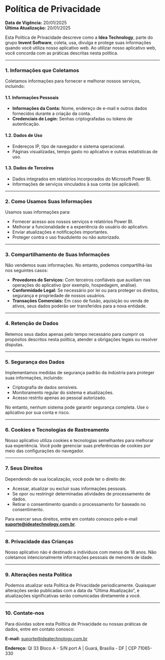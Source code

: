 # **Política de Privacidade**

**Data de Vigência:** 20/01/2025  
**Última Atualização:** 20/01/2025  

Esta Política de Privacidade descreve como a **Idea Technology**, parte do grupo **Invent Software**, coleta, usa, divulga e protege suas informações quando você utiliza nosso aplicativo web. Ao utilizar nosso aplicativo web, você concorda com as práticas descritas nesta política.  

---

### **1. Informações que Coletamos**  
Coletamos informações para fornecer e melhorar nossos serviços, incluindo:  

#### 1.1. **Informações Pessoais**  
- **Informações da Conta:** Nome, endereço de e-mail e outros dados fornecidos durante a criação da conta.  
- **Credenciais de Login:** Senhas criptografadas ou tokens de autenticação.  

#### 1.2. **Dados de Uso**  
- Endereços IP, tipo de navegador e sistema operacional.  
- Páginas visualizadas, tempo gasto no aplicativo e outras estatísticas de uso.  

#### 1.3. **Dados de Terceiros**  
- Dados integrados em relatórios incorporados do Microsoft Power BI.  
- Informações de serviços vinculados à sua conta (se aplicável).  

---

### **2. Como Usamos Suas Informações**  
Usamos suas informações para:  
- Fornecer acesso aos nossos serviços e relatórios Power BI.  
- Melhorar a funcionalidade e a experiência do usuário do aplicativo.  
- Enviar atualizações e notificações importantes.  
- Proteger contra o uso fraudulento ou não autorizado.  

---

### **3. Compartilhamento de Suas Informações**  
Não vendemos suas informações. No entanto, podemos compartilhá-las nos seguintes casos:  
- **Provedores de Serviços:** Com terceiros confiáveis que auxiliam nas operações do aplicativo (por exemplo, hospedagem, análise).  
- **Conformidade Legal:** Se necessário por lei ou para proteger os direitos, segurança e propriedade de nossos usuários.  
- **Transações Comerciais:** Em caso de fusão, aquisição ou venda de ativos, seus dados poderão ser transferidos para a nova entidade.  

---

### **4. Retenção de Dados**  
Retemos seus dados apenas pelo tempo necessário para cumprir os propósitos descritos nesta política, atender a obrigações legais ou resolver disputas.  

---

### **5. Segurança dos Dados**  
Implementamos medidas de segurança padrão da indústria para proteger suas informações, incluindo:  
- Criptografia de dados sensíveis.  
- Monitoramento regular do sistema e atualizações.  
- Acesso restrito apenas ao pessoal autorizado.  

No entanto, nenhum sistema pode garantir segurança completa. Use o aplicativo por sua conta e risco.  

---

### **6. Cookies e Tecnologias de Rastreamento**  
Nosso aplicativo utiliza cookies e tecnologias semelhantes para melhorar sua experiência. Você pode gerenciar suas preferências de cookies por meio das configurações do navegador.  

---

### **7. Seus Direitos**  
Dependendo de sua localização, você pode ter o direito de:  
- Acessar, atualizar ou excluir suas informações pessoais.  
- Se opor ou restringir determinadas atividades de processamento de dados.  
- Retirar o consentimento quando o processamento for baseado no consentimento.  

Para exercer seus direitos, entre em contato conosco pelo e-mail **suporte@ideatechnology.com.br**.  

---

### **8. Privacidade das Crianças**  
Nosso aplicativo não é destinado a indivíduos com menos de 18 anos. Não coletamos intencionalmente informações pessoais de menores de idade.  

---

### **9. Alterações nesta Política**  
Podemos atualizar esta Política de Privacidade periodicamente. Quaisquer alterações serão publicadas com a data da “Última Atualização”, e atualizações significativas serão comunicadas diretamente a você.  

---

### **10. Contate-nos**  
Para dúvidas sobre esta Política de Privacidade ou nossas práticas de dados, entre em contato conosco:  

**E-mail:** suporte@ideatechnology.com.br  

**Endereço:** QI 33 Bloco A - S/N port A | Guará, Brasília - DF | CEP 71065-330  
